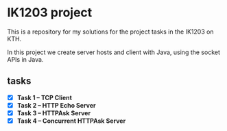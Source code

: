 # IK1203 project

This is a repository for my solutions for the project tasks in the IK1203 on KTH.

In this project we create server hosts and client with Java, using the socket APIs in Java.

## tasks

- [x] **Task 1 – TCP Client**
- [x] **Task 2 – HTTP Echo Server**
- [x] **Task 3 – HTTPAsk Server**
- [x] **Task 4 – Concurrent HTTPAsk Server**
